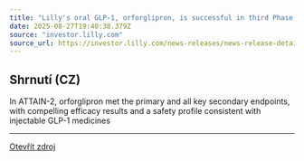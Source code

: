```yaml
---
title: "Lilly's oral GLP-1, orforglipron, is successful in third Phase 3 trial, triggering global regulatory submissions this year for the treatment of obesity"
date: 2025-08-27T19:40:38.379Z
source: "investor.lilly.com"
source_url: https://investor.lilly.com/news-releases/news-release-details/lillys-oral-glp-1-orforglipron-successful-third-phase-3-trial
---
```


## Shrnutí (CZ)
In ATTAIN-2, orforglipron met the primary and all key secondary endpoints, with compelling efficacy results and a safety profile consistent with injectable GLP-1 medicines

---

[Otevřít zdroj](https://investor.lilly.com/news-releases/news-release-details/lillys-oral-glp-1-orforglipron-successful-third-phase-3-trial)
